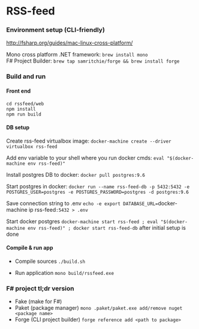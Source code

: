 # RSS-feed

### Environment setup (CLI-friendly)
http://fsharp.org/guides/mac-linux-cross-platform/

Mono cross platform .NET framework: `brew install mono`</br>
F# Project Builder: `brew tap samritchie/forge && brew install forge`

### Build and run

#### Front end
 
```
cd rssfeed/web
npm install
npm run build
```

#### DB setup
Create rss-feed virtualbox image:
`docker-machine create --driver virtualbox rss-feed`

Add env variable to your shell where you run docker cmds:
`eval "$(docker-machine env rss-feed)"`

Install postgres DB to docker:
`docker pull postgres:9.6`

Start postgres in docker: 
`docker run --name rss-feed-db -p 5432:5432 -e POSTGRES_USER=postgres -e POSTGRES_PASSWORD=postgres -d postgres:9.6`

Save connection string to .env
`echo -e export DATABASE_URL=`docker-machine ip rss-feed`:5432 > .env`

Start docker postgres
`docker-machine start rss-feed ; eval "$(docker-machine env rss-feed)" ; docker start rss-feed-db` after initial setup is done

#### Compile & run app

- Compile sources 
`./build.sh`

- Run application
`mono build/rssfeed.exe`

### F# project tl;dr version
- Fake (make for F#)
- Paket (package manager) `mono .paket/paket.exe add/remove nuget <package name>`
- Forge (CLI project builder) `forge reference add <path to package>`
